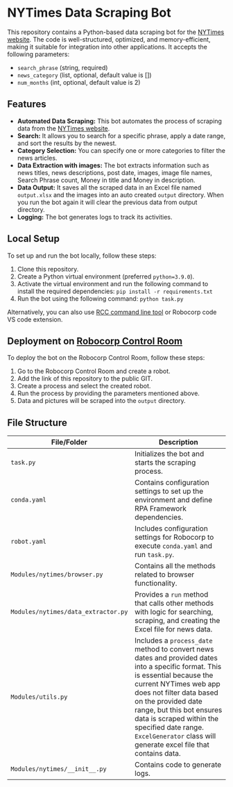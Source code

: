 # NYTimes Data Scraping Bot

This repository contains a Python-based data scraping bot for the [NYTimes website](https://www.nytimes.com/). The code is well-structured, optimized, and memory-efficient, making it suitable for integration into other applications. It accepts the following parameters:

- `search_phrase` (string, required)
- `news_category` (list, optional, default value is [])
- `num_months` (int, optional, default value is 2)

## Features

- **Automated Data Scraping:** This bot automates the process of scraping data from the [NYTimes website](https://www.nytimes.com/).
- **Search:** It allows you to search for a specific phrase, apply a date range, and sort the results by the newest.
- **Category Selection:** You can specify one or more categories to filter the news articles.
- **Data Extraction with images:** The bot extracts information such as news titles, news descriptions, post date, images, image file names, Search Phrase count, Money in title and Money in description.
- **Data Output:** It saves all the scraped data in an Excel file named `output.xlsx` and the images into an auto created `output` directory. When you run the bot again it will clear the previous data from output directory.
- **Logging:** The bot generates logs to track its activities.

## Local Setup

To set up and run the bot locally, follow these steps:

1. Clone this repository.
2. Create a Python virtual environment (preferred `python=3.9.0`).
3. Activate the virtual environment and run the following command to install the required dependencies: `pip install -r requirements.txt`
4. Run the bot using the following command: `python task.py`


Alternatively, you can also use [RCC command line tool](https://robocorp.com/docs/rcc/installation) or Robocorp code VS code extension.

## Deployment on [Robocorp Control Room](https://cloud.robocorp.com/)

To deploy the bot on the Robocorp Control Room, follow these steps:

1. Go to the Robocorp Control Room and create a robot.
2. Add the link of this repository to the public GIT.
3. Create a process and select the created robot.
4. Run the process by providing the parameters mentioned above.
5. Data and pictures will be scraped into the `output` directory.

## File Structure

| File/Folder                                      | Description                                                                                                                                                                                                                                                                           |
| ------------------------------------------------- |---------------------------------------------------------------------------------------------------------------------------------------------------------------------------------------------------------------------------------------------------------------------------------------|
| `task.py`                                        | Initializes the bot and starts the scraping process.                                                                                                                                                                                                                                  |
| `conda.yaml`                                    | Contains configuration settings to set up the environment and define RPA Framework dependencies.                                                                                                                                                                                      |
| `robot.yaml`                                    | Includes configuration settings for Robocorp to execute `conda.yaml` and run `task.py`.                                                                                                                                                                                               |
| `Modules/nytimes/browser.py`                   | Contains all the methods related to browser functionality.                                                                                                                                                                                                                            |
| `Modules/nytimes/data_extractor.py`           | Provides a `run` method that calls other methods with logic for searching, scraping, and creating the Excel file for news data.                                                                                                                                                       |
| `Modules/utils.py`                             | Includes a `process_date` method to convert news dates and provided dates into a specific format. This is essential because the current NYTimes web app does not filter data based on the provided date range, but this bot ensures data is scraped within the specified date range. `ExcelGenerator` class will generate excel file that contains data. |
| `Modules/nytimes/__init__.py`                | Contains code to generate logs.                                                                                                                                                                                                                                                       |













